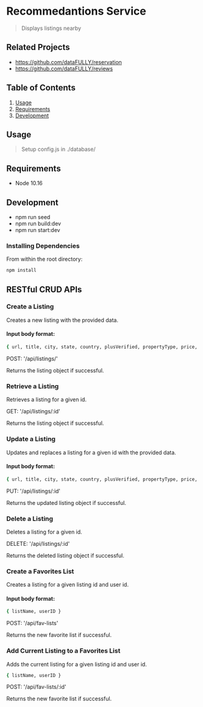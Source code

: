 # Recommedantions Service

> Displays listings nearby

## Related Projects

  - https://github.com/dataFULLY/reservation
  - https://github.com/dataFULLY/reviews

## Table of Contents

1. [Usage](#Usage)
1. [Requirements](#requirements)
1. [Development](#development)

## Usage

> Setup config.js in ./database/

## Requirements

- Node 10.16

## Development

- npm run seed
- npm run build:dev
- npm run start:dev

### Installing Dependencies

From within the root directory:

```sh
npm install
```

## RESTful CRUD APIs

### Create a Listing 
Creates a new listing with the provided data.  

#### Input body format:
```sh
{ url, title, city, state, country, plusVerified, propertyType, price, averageReview, totalReviews, savedList, about, theSpace, neighborhood }  
```

POST: '/api/listings/' 

Returns the listing object if successful.  

### Retrieve a Listing
Retrieves a listing for a given id.  

GET: '/api/listings/:id'

Returns the listing object if successful.

### Update a Listing
Updates and replaces a listing for a given id with the provided data.  

#### Input body format:
```sh
{ url, title, city, state, country, plusVerified, propertyType, price, averageReview, totalReviews, savedList, about, theSpace, neighborhood }  
```

PUT: '/api/listings/:id' 

Returns the updated listing object if successful.  

### Delete a Listing
Deletes a listing for a given id.  

DELETE: '/api/listings/:id' 

Returns the deleted listing object if successful.

### Create a Favorites List
Creates a listing for a given listing id and user id.  

#### Input body format:
```sh
{ listName, userID }  
```
POST: '/api/fav-lists' 

Returns the new favorite list if successful.


### Add Current Listing to a Favorites List
Adds the current listing for a given listing id and user id.  
```sh
{ listName, userID }  
```
POST: '/api/fav-lists/:id' 

Returns the new favorite list if successful.
